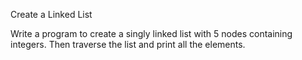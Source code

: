 Create a Linked List

Write a program to create a singly linked list with 5 nodes containing integers. Then traverse the list and print all the elements.